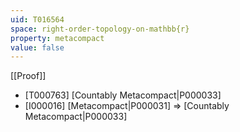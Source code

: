 ```yaml
---
uid: T016564
space: right-order-topology-on-mathbb{r}
property: metacompact
value: false
---
```

[[Proof]]

* [T000763] [Countably Metacompact|P000033]
* [I000016] [Metacompact|P000031] => [Countably Metacompact|P000033]

